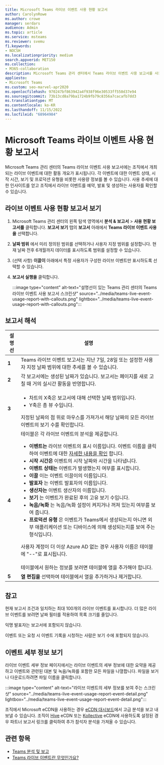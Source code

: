 ```yaml
---
title: Microsoft Teams 라이브 이벤트 사용 현황 보고서
author: CarolynRowe
ms.author: crowe
manager: serdars
audience: Admin
ms.topic: article
ms.service: msteams
ms.reviewer: svemu
f1.keywords:
- NOCSH
ms.localizationpriority: medium
search.appverid: MET150
ms.collection:
- M365-collaboration
description: Microsoft Teams 관리 센터에서 Teams 라이브 이벤트 사용 보고서를 사용하여 조직의 Teams 라이브 이벤트 활동에 대한 개요를 가져오는 방법을 알아봅니다.
appliesto:
- Microsoft Teams
ms.custom: seo-marvel-apr2020
ms.openlocfilehash: 970247bf863942a4f938f96e30533ff550d37e94
ms.sourcegitcommit: 73b13cd8a79ba1724b9fb79c8356a7cacafb7dd3
ms.translationtype: MT
ms.contentlocale: ko-KR
ms.lasthandoff: 11/15/2022
ms.locfileid: "68964984"
---
```

# <a name="microsoft-teams-live-event-usage-report"></a>Microsoft Teams 라이브 이벤트 사용 현황 보고서

Microsoft Teams 관리 센터의 Teams 라이브 이벤트 사용 보고서에는 조직에서 개최되는 라이브 이벤트에 대한 활동 개요가 표시됩니다. 각 이벤트에 대한 이벤트 상태, 시작 시간, 보기 및 프로덕션 유형을 비롯한 사용량 정보를 볼 수 있습니다. 사용 추세에 대한 인사이트를 얻고 조직에서 라이브 이벤트를 예약, 발표 및 생성하는 사용자를 확인할 수 있습니다.

## <a name="view-the-live-event-usage-report"></a>라이브 이벤트 사용 현황 보고서 보기

1. Microsoft Teams 관리 센터의 왼쪽 탐색 영역에서 **분석 & 보고서** > **사용 현황 보고서를** 클릭합니다. **보고서 보기** 탭의 **보고서** 아래에서 **Teams 라이브 이벤트 사용을** 선택합니다.
2. **날짜 범위** 에서 미리 정의된 범위를 선택하거나 사용자 지정 범위를 설정합니다. 현재 날짜 전후 6개월까지 데이터를 표시하도록 범위를 설정할 수 있습니다.
3. (선택 사항) **이끌이** 아래에서 특정 사용자가 구성한 라이브 이벤트만 표시하도록 선택할 수 있습니다.
4. **보고서 실행을** 클릭합니다.  

   :::image type="content" alt-text="설명선이 있는 Teams 관리 센터의 Teams 라이브 이벤트 사용 보고서 스크린샷" source="../media/teams-live-event-usage-report-with-callouts.png" lightbox="../media/teams-live-event-usage-report-with-callouts.png":::

## <a name="interpret-the-report"></a>보고서 해석

|설명선 |설명  |
|--------|-------------|
|**1**   |Teams 라이브 이벤트 보고서는 지난 7일, 28일 또는 설정한 사용자 지정 날짜 범위에 대한 추세를 볼 수 있습니다. |
|**2**   |각 보고서에는 생성된 날짜가 있습니다. 보고서는 페이지를 새로 고칠 때 거의 실시간 활동을 반영합니다. |
|**3**   |<ul><li>차트의 X축은 보고서에 대해 선택한 날짜 범위입니다.</li> <li> Y축은 총 뷰 수입니다.</li> </ul>지정된 날짜의 점 위로 마우스를 가져가서 해당 날짜의 모든 라이브 이벤트의 보기 수를 확인합니다.|
|**4**   |테이블은 각 라이브 이벤트의 분석을 제공합니다. <ul><li>**이벤트는** 라이브 이벤트의 표시 이름입니다. 이벤트 이름을 클릭하여 이벤트에 대한 [자세한 내용을 확인](#view-event-details) 합니다. </li> <li>**시작 시간은** 이벤트의 시작 날짜와 시간을 나타냅니다.</li> <li>**이벤트 상태는** 이벤트가 발생했는지 여부를 표시합니다.  </li><li>**이끌** 이는 이벤트 이끌이의 이름입니다.</li> <li>**발표자** 는 이벤트 발표자의 이름입니다.</li><li>**생산자는** 이벤트 생산자의 이름입니다.</li><li>**보기** 는 이벤트가 완료된 후의 고유 보기 수입니다.</li><li>**녹음/녹화** 는 녹음/녹화 설정이 켜지거나 꺼져 있는지 여부를 보여 줍니다.</li><li>**프로덕션 유형** 은 이벤트가 Teams에서 생성되는지 아니면 외부 애플리케이션 또는 디바이스에 의해 생성되는지를 보여 주는 형식입니다.</li></li> </ul>사용자 계정이 더 이상 Azure AD 없는 경우 사용자 이름은 테이블에 "--"로 표시됩니다. <br><br>테이블에서 원하는 정보를 보려면 테이블에 열을 추가해야 합니다. |
|**5**   |**열 편집을** 선택하여 테이블에서 열을 추가하거나 제거합니다.|

## <a name="notes"></a>참고
현재 보고서 조건과 일치하는 최대 100개의 라이브 이벤트를 표시합니다. 더 많은 라이브 이벤트를 보려면 날짜 필터를 적용하여 목록 크기를 줄입니다.

익명 발표자는 보고서에 포함되지 않습니다.

이벤트 또는 요청 시 이벤트 기록을 시청하는 사람은 보기 수에 포함되지 않습니다. 

## <a name="view-event-details"></a>이벤트 세부 정보 보기

라이브 이벤트 세부 정보 페이지에서는 라이브 이벤트의 세부 정보에 대한 요약을 제공하고 이벤트와 관련된 대본 및 녹음/녹화를 포함한 모든 파일을 나열합니다. 파일을 보거나 다운로드하려면 파일 이름을 클릭합니다.

:::image type="content" alt-text="라이브 이벤트의 세부 정보를 보여 주는 스크린샷" source="../media/teams-live-event-usage-report-event-detail.png" lightbox="../media/teams-live-event-usage-report-event-detail.png":::

조직에서 Microsoft eCDN을 사용하는 경우 [eCDN 대시보드](https://admin.ecdn.microsoft.com)에서 고급 분석을 보고 내보낼 수 있습니다.  조직이 [Hive](https://www.hivestreaming.com/partners/integration-partners/microsoft/) eCDN 또는 [Kollective](https://kollective.com) eCDN에 사용하도록 설정된 경우 파트너 보고서 링크를 클릭하여 추가 참석자 분석을 가져올 수 있습니다.

## <a name="related-topics"></a>관련 항목

- [Teams 분석 및 보고](teams-reporting-reference.md)
- [Teams 라이브 이벤트란 무엇인가요?](../teams-live-events/what-are-teams-live-events.md)
